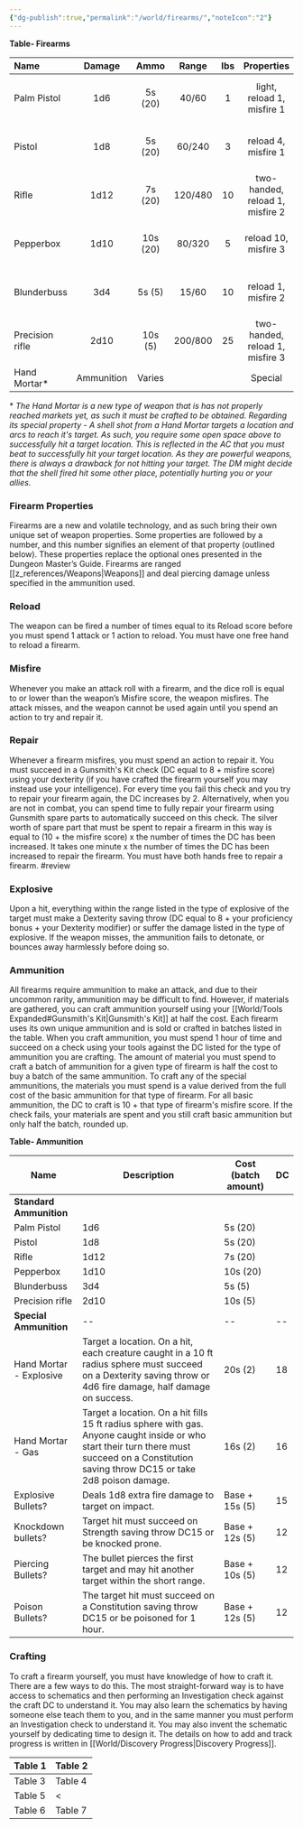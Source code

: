 ```yaml
---
{"dg-publish":true,"permalink":"/world/firearms/","noteIcon":"2"}
---
```



**Table- Firearms**

| Name            |   Damage   |   Ammo   |  Range  | lbs |           Properties            | Cost |       Craft        |
|:--------------- |:----------:|:--------:|:-------:|:---:|:-------------------------------:|:----:|:------------------:|
| Palm Pistol     |    1d6     | 5s (20)  |  40/60  |  1  |   light, reload 1, misfire 1    | 80s  | 50s, DC12, 2 days  |
| Pistol          |    1d8     | 5s (20)  | 60/240  |  3  |       reload 4, misfire 1       | 80s  | 50s, DC10, 2 days  |
| Rifle           |    1d12    | 7s (20)  | 120/480 | 10  | two-handed, reload 1, misfire 2 | 120s | 80s, DC12, 3 days  |
| Pepperbox       |    1d10    | 10s (20) | 80/320  |  5  |      reload 10, misfire 3       | 200s | 150s, DC15, 6 days |
| Blunderbuss     |    3d4     |  5s (5)  |  15/60  | 10  |       reload 1, misfire 2       | 150s | 120s, DC15, 3 days |
| Precision rifle |    2d10    | 10s (5)  | 200/800 | 25  | two-handed, reload 1, misfire 3 |  -   | 150s, DC18, 6 days |
| Hand Mortar*    | Ammunition |  Varies  |         |     |             Special             |      |                    |{ #tablefirearms}


\* *The Hand Mortar is a new type of weapon that is has not properly reached markets yet, as such it must be crafted to be obtained. Regarding its special property - A shell shot from a Hand Mortar targets a location and arcs to reach it's target. As such, you require some open space above to successfully hit a target location. This is reflected in the AC that you must beat to successfully hit your target location. As they are powerful weapons, there is always a drawback for not hitting your target. The DM might decide that the shell fired hit some other place, potentially hurting you or your allies.* 

### Firearm Properties
Firearms are a new and volatile technology, and as such bring their own unique set of weapon properties. Some properties are followed by a number, and this number signifies an element of that property (outlined below). These properties replace the optional ones presented in the Dungeon Master’s Guide. Firearms are ranged [[z_references/Weapons\|Weapons]] and deal piercing damage unless specified in the ammunition used.

### Reload
The weapon can be fired a number of times equal to its Reload score before you must spend 1 attack or 1 action to reload. You must have one free hand to reload a firearm.

### Misfire
Whenever you make an attack roll with a firearm, and the dice roll is equal to or lower than the weapon’s Misfire score, the weapon misfires. The attack misses, and the weapon cannot be used again until you spend an action to try and repair it. 

### Repair
Whenever a firearm misfires, you must spend an action to repair it. You must succeed in a Gunsmith's Kit check (DC equal to 8 + misfire score) using your dexterity (if you have crafted the firearm yourself you may instead use your intelligence). For every time you fail this check and you try to repair your firearm again, the DC increases by 2. Alternatively, when you are not in combat, you can spend time to fully repair your firearm using Gunsmith spare parts to automatically succeed on this check. The silver worth of spare part that must be spent to repair a firearm in this way is equal to (10 + the misfire score) x the number of times the DC has been increased. It takes one minute x the number of times the DC has been increased to repair the firearm. You must have both hands free to repair a firearm. #review 

### Explosive 
Upon a hit, everything within the range listed in the type of explosive of the target must make a Dexterity saving throw (DC equal to 8 + your proficiency bonus + your Dexterity modifier) or suffer the damage listed in the type of explosive. If the weapon misses, the ammunition fails to detonate, or bounces away harmlessly before doing so.

### Ammunition
All firearms require ammunition to make an attack, and due to their uncommon rarity, ammunition may be difficult to find. However, if materials are gathered, you can craft ammunition yourself using your [[World/Tools Expanded#Gunsmith's Kit\|Gunsmith's Kit]] at half the cost. Each firearm uses its own unique ammunition and is sold or crafted in batches listed in the table. When you craft ammunition, you must spend 1 hour of time and succeed on a check using your tools against the DC listed for the type of ammunition you are crafting. The amount of material you must spend to craft a batch of ammunition for a given type of firearm is half the cost to buy a batch of the same ammunition. To craft any of the special ammunitions, the materials you must spend is a value derived from the full cost of the basic ammunition for that type of firearm. For all basic ammunition, the DC to craft is 10 + that type of firearm's misfire score. If the check fails, your materials are spent and you still craft basic ammunition but only half the batch, rounded up. 

**Table- Ammunition**

| Name                    | Description                                                                                                                                                                                    | Cost (batch amount) | DC  |
| ----------------------- | ---------------------------------------------------------------------------------------------------------------------------------------------------------------------------------------------- | ------------------- | --- |
| **Standard Ammunition** |                                                                                                                                                                                               |                    |    |
| Palm Pistol             | 1d6                                                                                                                                                                                            | 5s (20)             |     |
| Pistol                  | 1d8                                                                                                                                                                                            | 5s (20)             |     |
| Rifle                   | 1d12                                                                                                                                                                                           | 7s (20)             |     |
| Pepperbox               | 1d10                                                                                                                                                                                           | 10s (20)            |     |
| Blunderbuss             | 3d4                                                                                                                                                                                            | 5s (5)              |     |
| Precision rifle         | 2d10                                                                                                                                                                                           | 10s (5)             |     |
| **Special Ammunition**  | --                                                                                                                                                                                             | --                  | --  |
| Hand Mortar - Explosive | Target a location. On a hit, each creature caught in a 10 ft radius sphere must succeed on a Dexterity saving throw or 4d6 fire damage, half damage on success.                                | 20s (2)             | 18  |
| Hand Mortar - Gas       | Target a location. On a hit fills 15 ft radius sphere with gas. Anyone caught inside or who start their turn there must succeed on a Constitution saving throw DC15 or take 2d8 poison damage. | 16s (2)             | 16  |
| Explosive Bullets?      | Deals 1d8 extra fire damage to target on impact.                                                                                                                                               | Base + 15s (5)      | 15  |
| Knockdown bullets?      | Target hit must succeed on Strength saving throw DC15 or be knocked prone.                                                                                                                     | Base + 12s (5)      | 12  |
| Piercing Bullets?       | The bullet pierces the first target and may hit another target within the short range.                                                                                                         | Base + 10s (5)      | 12  |
| Poison Bullets?         | The target hit must succeed on a Constitution saving throw DC15 or be poisoned for 1 hour.                                                                                                     | Base + 12s (5)      | 12  |{ #tableammunition}


### Crafting
To craft a firearm yourself, you must have knowledge of how to craft it. There are a few ways to do this. The most straight-forward way is to have access to schematics and then performing an Investigation check against the craft DC to understand it. You may also learn the schematics by having someone else teach them to you, and in the same manner you must perform an Investigation check to understand it. 
You may also invent the schematic yourself by dedicating time to design it. The details on how to add and track progress is written in [[World/Discovery Progress\|Discovery Progress]]. 


| Table 1 | Table 2 |
| ------- | ------- |
| Table 3 | Table 4 |
| Table 5 | <       | 
| Table 6 | Table 7 |

